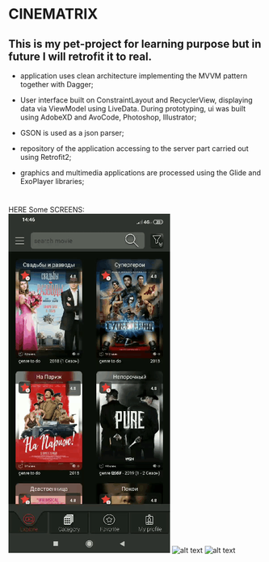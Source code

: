 # **CINEMATRIX**

## This is my pet-project for learning purpose but in future I will retrofit it to real.

* application uses clean architecture implementing the MVVM pattern together
with Dagger;

* User interface built on ConstraintLayout and RecyclerView, displaying data via
ViewModel using LiveData. During prototyping, ui was built using AdobeXD and AvoCode, Photoshop, Illustrator; 

* GSON is used as a json parser;

* repository of the application accessing to the server part carried out using
Retrofit2;

* graphics and multimedia applications are processed using the Glide and
ExoPlayer libraries;
#
HERE Some SCREENS: <br>
![alt text][screen_1] ![alt text][screen_2] ![alt text][screen_3]  

[screen_1]: https://github.com/Fleival/Cinematrix/blob/master/GIF/screen_1.gif  

[screen_2]: https://github.com/Fleival/Cinematrix/blob/master/GIF/screen_2.gif  

[screen_3]: https://github.com/Fleival/Cinematrix/blob/master/GIF/screen_3.gif  